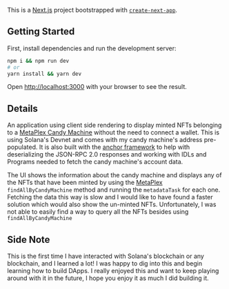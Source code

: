 This is a [Next.js](https://nextjs.org/) project bootstrapped with [`create-next-app`](https://github.com/vercel/next.js/tree/canary/packages/create-next-app).

## Getting Started

First, install dependencies and run the development server:

```bash
npm i && npm run dev
# or
yarn install && yarn dev
```

Open [http://localhost:3000](http://localhost:3000) with your browser to see the result.

## Details
An application using client side rendering to display minted NFTs belonging to a [MetaPlex Candy Machine](https://docs.metaplex.com/candy-machine-v2/introduction) without the need to connect a wallet. This is using Solana's Devnet and comes with my candy machine's address pre-populated. It is also built with the [anchor framework](https://github.com/project-serum/anchor) to help with deserializing the JSON-RPC 2.0 responses and working with IDLs and Programs needed to fetch the candy machine's account data.

The UI shows the information about the candy machine and displays any of the NFTs that have been minted by using the [MetaPlex](https://github.com/metaplex-foundation/js-next) `findAllByCandyMachine` method and running the `metadataTask` for each one. Fetching the data this way is slow and I would like to have found a faster solution which would also show the un-minted NFTs. Unfortunately, I was not able to easily find a way to query all the NFTs besides using `findAllByCandyMachine`

## Side Note
This is the first time I have interacted with Solana's blockchain or any blockchain, and I learned a lot! I was happy to dig into this and begin learning how to build DApps. I really enjoyed this and want to keep playing around with it in the future, I hope you enjoy it as much I did building it.



